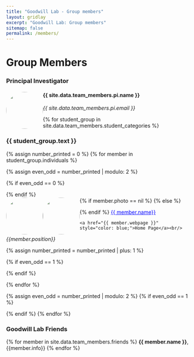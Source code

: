 ```yaml
---
title: "Goodwill Lab - Group members"
layout: gridlay
excerpt: "Goodwill Lab: Group members"
sitemap: false
permalink: /members/
---
```


# Group Members

### Principal Investigator

<div class="row">
<div class="col-sm-6 clearfix">
  <img src="{{ site.url }}{{ site.baseurl }}/images/teampic/{{ site.data.team_members.pi.photo }}" class="img-responsive" style="float: left; border-radius: 50%; height: 100px; width: 100px; object-fit: cover; overflow: hidden;" />

  <h4>{{ site.data.team_members.pi.name }}</h4>
  
  <i>{{ site.data.team_members.pi.email }}</i>
</div>
</div>

{% for student_group in site.data.team_members.student_categories %}

  <h3>{{ student_group.text }}</h3>

{% assign number_printed = 0 %}
{% for member in student_group.individuals %}

{% assign even_odd = number_printed | modulo: 2 %}

{% if even_odd == 0 %}

  <div class="row">
  {% endif %}
  <div class="col-sm-6 clearfix">
  {% if member.photo == nil %}
  <img src="{{ site.url }}{{ site.baseurl }}/images/teampic/bio-photo.jpg" class="img-responsive" style="float: left; border-radius: 50%; height: 100px; width: 100px; object-fit: cover; overflow: hidden;" />  
  {% else %}
  <img src="{{ site.url }}{{ site.baseurl }}/images/teampic/{{ member.photo }}" class="img-responsive" style="float: left; border-radius: 50%; height: 100px; width: 100px; object-fit: cover; overflow: hidden; image-rendering: -webkit-optimize-contrast;" />

{% endif %}
   <a href="{{mailto:{member.email}}}" style="color: blue;">{{ member.name}}</a><br/>
  <!-- {% if member.webpage == nil %}
  <a href="{{ site.url }}{{ site.baseurl }}/" style="color: blue;">Home Page</a><br/>
  {% else %}
  <a href="{{ member.webpage }}" style="color: blue;">Home Page</a><br/>
  {% endif %} -->
    <a href="{{ member.webpage }}" style="color: blue;">Home Page</a><br/>
  <i>{{member.position}}</i>
  </div>

{% assign number_printed = number_printed | plus: 1 %}

{% if even_odd == 1 %}

  </div>
  {% endif %}

{% endfor %}

{% assign even_odd = number_printed | modulo: 2 %}
{% if even_odd == 1 %}

</div>
{% endif %}
{% endfor %}

### Goodwill Lab Friends

<div class="row">

<div class="col-sm-5 clearfix">
{% for member in site.data.team_members.friends %}
<b>{{ member.name }}</b>, {{member.info}}
{% endfor %}
</div>

</div>
